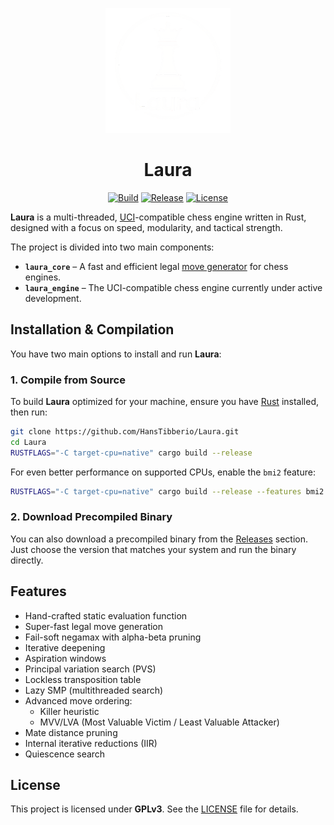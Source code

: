 <div  align="center">

![logo](logo.png)

</div>

# <div align="center">Laura</div>

<div align="center">

[![Build][build-badge]][build-link]
[![Release][release-badge]][release-link]
[![License][license-badge]][license-link]

</div>

**Laura** is a multi-threaded, [UCI][uci-link]-compatible chess engine written in Rust, designed with a focus on speed, modularity, and tactical strength.

The project is divided into two main components:

- **`laura_core`** – A fast and efficient legal [move generator][laura-link] for chess engines.
- **`laura_engine`** – The UCI-compatible chess engine currently under active development.

## Installation & Compilation

You have two main options to install and run **Laura**:

### 1. Compile from Source

To build **Laura** optimized for your machine, ensure you have [Rust][rust-link] installed, then run:

``` bash
git clone https://github.com/HansTibberio/Laura.git
cd Laura
RUSTFLAGS="-C target-cpu=native" cargo build --release
```

For even better performance on supported CPUs, enable the `bmi2` feature:

``` bash
RUSTFLAGS="-C target-cpu=native" cargo build --release --features bmi2
```

### 2. Download Precompiled Binary

You can also download a precompiled binary from the [Releases][release-link] section. Just choose the version that matches your system and run the binary directly.

## Features

-   Hand-crafted static evaluation function
-   Super-fast legal move generation
-   Fail-soft negamax with alpha-beta pruning
-   Iterative deepening
-   Aspiration windows
-   Principal variation search (PVS)
-   Lockless transposition table
-   Lazy SMP (multithreaded search)
-   Advanced move ordering:
    -   Killer heuristic
    -   MVV/LVA (Most Valuable Victim / Least Valuable Attacker)
-   Mate distance pruning
-   Internal iterative reductions (IIR)
-   Quiescence search

## License

This project is licensed under **GPLv3**. See the [LICENSE][license-link] file for details.

[build-link]:https://github.com/HansTibberio/Laura/actions/workflows/build.yml
[build-badge]:https://img.shields.io/github/actions/workflow/status/HansTibberio/Laura/build.yml
[license-link]:https://github.com/hanstibberio/Laura/blob/master/LICENSE
[license-badge]:https://img.shields.io/github/license/hanstibberio/laura?label=license&color=success
[release-link]:https://github.com/HansTibberio/Laura/releases/latest
[release-badge]:https://img.shields.io/github/v/release/HansTibberio/Laura?label=official%20release

[uci-link]:https://en.wikipedia.org/wiki/Universal_Chess_Interface
[rust-link]:https://www.rust-lang.org/
[laura-link]:https://github.com/HansTibberio/Laura/tree/master/laura_core
